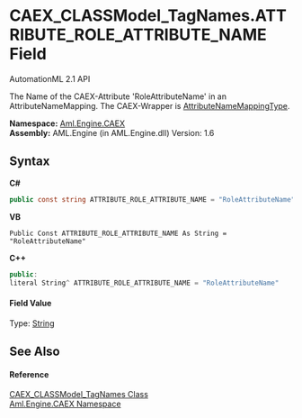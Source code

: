 # CAEX_CLASSModel_TagNames.ATTRIBUTE_ROLE_ATTRIBUTE_NAME Field
AutomationML 2.1 API 

The Name of the CAEX-Attribute 'RoleAttributeName' in an AttributeNameMapping. The CAEX-Wrapper is <a href="T_Aml_Engine_CAEX_AttributeNameMappingType">AttributeNameMappingType</a>.

**Namespace:**&nbsp;<a href="N_Aml_Engine_CAEX">Aml.Engine.CAEX</a><br />**Assembly:**&nbsp;AML.Engine (in AML.Engine.dll) Version: 1.6

## Syntax

**C#**<br />
``` C#
public const string ATTRIBUTE_ROLE_ATTRIBUTE_NAME = "RoleAttributeName"
```

**VB**<br />
``` VB
Public Const ATTRIBUTE_ROLE_ATTRIBUTE_NAME As String = "RoleAttributeName"
```

**C++**<br />
``` C++
public:
literal String^ ATTRIBUTE_ROLE_ATTRIBUTE_NAME = "RoleAttributeName"
```


#### Field Value
Type: <a href="https://docs.microsoft.com/dotnet/api/system.string" target="_parent" rel="noopener noreferrer">String</a>

## See Also


#### Reference
<a href="T_Aml_Engine_CAEX_CAEX_CLASSModel_TagNames">CAEX_CLASSModel_TagNames Class</a><br /><a href="N_Aml_Engine_CAEX">Aml.Engine.CAEX Namespace</a><br />